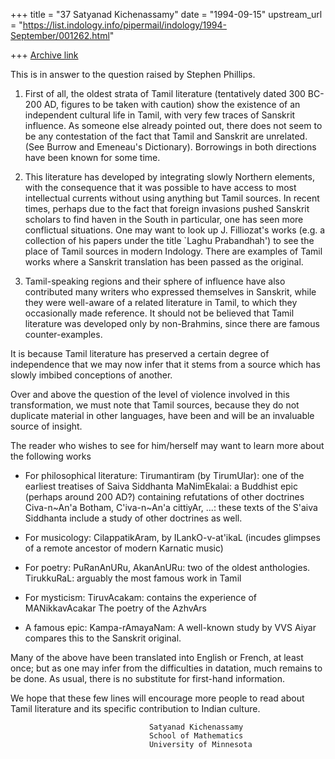 +++
title = "37 Satyanad Kichenassamy"
date = "1994-09-15"
upstream_url = "https://list.indology.info/pipermail/indology/1994-September/001262.html"

+++
[Archive link](https://list.indology.info/pipermail/indology/1994-September/001262.html)

This is in answer to the question raised by Stephen Phillips.

1. First of all, the oldest strata of Tamil literature
(tentatively dated 300 BC-200 AD, figures to be taken with caution)
show the existence of an independent cultural life in Tamil,
with very few traces of Sanskrit influence.
As someone else already pointed out, there does not seem to be
any contestation of the fact that Tamil and Sanskrit are unrelated.
(See Burrow and Emeneau's Dictionary).
Borrowings in both directions have been known for some time.

2. This literature has developed by integrating slowly Northern
elements, with the consequence that it was possible to have
access to most intellectual currents without using anything
but Tamil sources. In recent times, perhaps due to the
fact that foreign invasions pushed Sanskrit scholars to find haven in the
South in particular, one has seen more conflictual situations.
One may want to look up J. Filliozat's works (e.g. a collection
of his papers under the title `Laghu Prabandhah') to see 
the place of Tamil sources in modern Indology. There are examples
of Tamil works where a Sanskrit translation has been passed as
the original. 

3. Tamil-speaking regions and their sphere of influence have 
also contributed many writers who expressed themselves in Sanskrit,
while they were well-aware of a related literature in Tamil,
to which they occasionally made reference. It should not be 
believed that Tamil literature was developed only by 
non-Brahmins, since there are famous counter-examples.


It is because Tamil literature has preserved a certain degree
of independence that we may now infer that it stems from a
source which has slowly imbibed conceptions of another.

Over and above the question of the level of violence involved in this
transformation, we must note that Tamil sources, 
because they do not duplicate
material in other languages, have been and will be an invaluable
source of insight.

The reader who wishes to see for him/herself may want to learn 
more about the following works

* For philosophical literature:
     Tirumantiram (by TirumUlar): one of the earliest treatises of
Saiva Siddhanta
     MaNimEkalai: a Buddhist epic (perhaps around 200 AD?)
containing refutations of other doctrines
     Civa-n~An'a Botham, C'iva-n~An'a cittiyAr, ...: 
these texts of the S'aiva Siddhanta include a study of other
doctrines as well.

* For musicology:
     CilappatikAram, by ILankO-v-at'ikaL (incudes glimpses of 
a remote ancestor of modern Karnatic music)

* For poetry:
     PuRanAnURu, AkanAnURu: two of the oldest anthologies.
     TirukkuRaL: arguably the most famous work in Tamil

* For mysticism:
     TiruvAcakam: contains the experience of MANikkavAcakar
     The poetry of the AzhvArs

* A famous epic:
     Kampa-rAmayaNam: A well-known study by VVS Aiyar compares 
this to the Sanskrit original.

Many of the above have been translated into English or French, at
least once; but as one may infer from the difficulties in datation,
much remains to be done. As usual, there is no substitute for
first-hand information.

We hope that these few lines will encourage more people to read
about Tamil literature and its specific contribution to Indian
culture.

                                   Satyanad Kichenassamy
                                   School of Mathematics
                                   University of Minnesota






